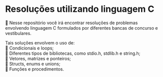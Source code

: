 # Resoluções utilizando linguagem C
🔎 Nesse repositório você irá encontrar resoluções de problemas envolvendo linguagem C formulados por diferentes bancas de concurso e vestibulares. 

Tais soluções envolvem o uso de:\
🔹 Condicionais e loops;\
🔹 Diferentes tipos de bibliotecas, como stdio.h, stdlib.h e string.h;\
🔹 Vetores, matrizes e ponteiros;\
🔹 Structs, enums e unions;\
🔹 Funções e procedimentos.
